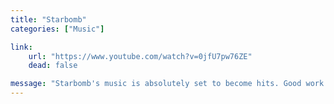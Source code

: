 ```yaml
---
title: "Starbomb"
categories: ["Music"]

link:
    url: "https://www.youtube.com/watch?v=0jfU7pw76ZE"
    dead: false

message: "Starbomb's music is absolutely set to become hits. Good work!"
---
```

